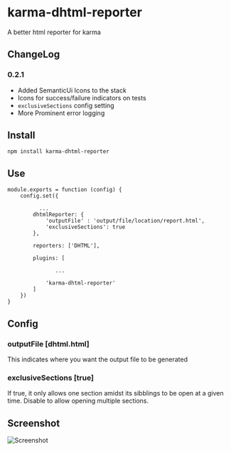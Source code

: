 # karma-dhtml-reporter
A better html reporter for karma

## ChangeLog
### 0.2.1
- Added SemanticUi Icons to the stack
- Icons for success/failure indicators on tests
- `exclusiveSections` config setting
- More Prominent error logging

## Install

    npm install karma-dhtml-reporter

## Use
    module.exports = function (config) {
        config.set({

              ...
            dhtmlReporter: {
                'outputFile' : 'output/file/location/report.html',
                'exclusiveSections': true
            },

            reporters: ['DHTML'],

            plugins: [

                   ...

                'karma-dhtml-reporter'
            ]
        })
    }

## Config
### outputFile [dhtml.html]
This indicates where you want the output file to be generated

### exclusiveSections [true]
If true, it only allows one section amidst its sibblings to be open at a given time.
Disable to allow opening multiple sections.



## Screenshot
![Screenshot](http://ibin.co/1pokkqMPY3Ua)

